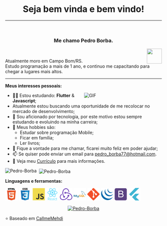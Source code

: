 <h1 align="center"> Seja bem vinda e bem vindo! </h1>
<hr />
<br />
<h3 align="center" >
Me chamo <b> Pedro Borba</b>.
</h3>
<a href="https://www.linkedin.com/in/pedro-borba-317321183/" target="_blank">
  <img align="right" src="https://i.ibb.co/Kx2GSrT/linkedin.png" width="48px" height="48px">
</a>
<br />
<p align="left" >
Atualmente moro em Campo Bom/RS.<br />
Estudo programação a mais de 1 ano, e continuo me capacitando para chegar a lugares mais altos. </b>
</p>

<hr />

**Meus interesses pessoais:**

<img align="right" alt="GIF" src="https://i.ibb.co/M5SsbkZ/Captura-de-Tela-2021-06-18-a-s-10-02-40-removebg-preview.png" width="250px" />

- 🧑‍💻 Estou estudando: **Flutter** & **Javascript**;
- Atualmente estou buscando uma oportunidade de me recolocar no mercado de desenvolvimento; 
- 💼  Sou aficionado por tecnologia, por este motivo estou sempre estudando e evoluindo na minha carreira;
- 👾  Meus hobbies são: 
  - Estudar sobre programação Mobile;
  - Ficar em família;
  - Ler livros;
- 💬 Fique a vontade para me chamar, ficarei muito feliz em poder ajudar;
- 📫 Se quiser pode enviar um email para pedro_borba77@hotmail.com.
- 📝 Veja meu <a href="https://drive.google.com/file/d/19nE5XgGTC2LwFkBemZpykcsqdFkjCXIF/view?usp=sharing" target="_blank">Currículo</a> para mais informações.

<p>
  <img align="left" src="https://github-readme-stats.vercel.app/api/top-langs/?username=pdoborba&layout=compact&theme=dark&title_color=268bd2" alt="Pedro-Borba" />
</p>
<p>&nbsp;
  <img align="center" src="https://github-readme-stats.vercel.app/api?username=pdoborba&count_private=true&show_icons=true&theme=dark&icon_color=268bd2&title_color=268bd2" alt="Pedro-Borba" />
</p>

**Linguagens e ferramentas:**  

<p align="left">
<img src="https://raw.githubusercontent.com/devicons/devicon/master/icons/html5/html5-original-wordmark.svg" alt="html5" width="40" height="40"/> 
<img src="https://raw.githubusercontent.com/devicons/devicon/master/icons/css3/css3-original-wordmark.svg" alt="css3" width="40" height="40"/> 
<img src="https://raw.githubusercontent.com/devicons/devicon/master/icons/javascript/javascript-original.svg" alt="javascript" width="40" height="40"/> 
<img src="https://raw.githubusercontent.com/devicons/devicon/master/icons/react/react-original-wordmark.svg" alt="react" width="40" height="40"/> 
<img src="https://raw.githubusercontent.com/devicons/devicon/master/icons/redux/redux-original.svg" alt="redux" width="40" height="40"/> 
<img src="https://raw.githubusercontent.com/devicons/devicon/master/icons/mysql/mysql-original-wordmark.svg" alt="mysql" width="40" height="40"/> 
<img src="https://raw.githubusercontent.com/devicons/devicon/master/icons/git/git-original.svg" alt="git" width="40" height="40"/> 
<img src="https://raw.githubusercontent.com/devicons/devicon/master/icons/jquery/jquery-plain.svg" alt="Jquery" width="40" height="40" />
<img src="https://raw.githubusercontent.com/devicons/devicon/master/icons/bootstrap/bootstrap-plain.svg" alt="Bootstrap" width="40" height="40" />
<img src="https://raw.githubusercontent.com/devicons/devicon/master/icons/flutter/flutter-plain.svg" alt="flutter" width="40" height="40" />
</p>


<p align="center">
    <a href="https://github.com/pdoborba" target="_blank"><img alt="Pedro-Borba" src="https://badges.pufler.dev/visits/pdoborba/pdoborba?logo=GitHub&label=Visits&color=success&logoColor=white&style=flat-square"/></a>
</p>


⭐️ Baseado em [CallmeMehdi](https://github.com/CallmeMehdi)

